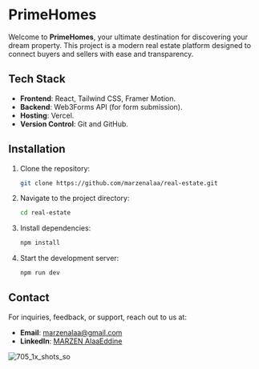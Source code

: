 # PrimeHomes

Welcome to **PrimeHomes**, your ultimate destination for discovering your dream property. This project is a modern real estate platform designed to connect buyers and sellers with ease and transparency.

## Tech Stack

- **Frontend**: React, Tailwind CSS, Framer Motion.
- **Backend**: Web3Forms API (for form submission).
- **Hosting**: Vercel.
- **Version Control**: Git and GitHub.

## Installation

1. Clone the repository:

   ```bash
   git clone https://github.com/marzenalaa/real-estate.git
   ```

2. Navigate to the project directory:

   ```bash
   cd real-estate
   ```

3. Install dependencies:

   ```bash
   npm install
   ```

4. Start the development server:

   ```bash
   npm run dev
   ```

## Contact

For inquiries, feedback, or support, reach out to us at:

- **Email**: marzenalaa@gmail.com
- **LinkedIn**: [MARZEN AlaaEddine](https://www.linkedin.com/in/marzen-alaaeddine/)

![705_1x_shots_so](https://github.com/user-attachments/assets/d9da43a5-8231-4b60-801a-c5e3aacbe27e)

